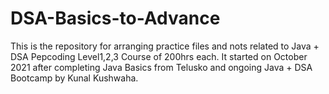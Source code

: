 # DSA-Basics-to-Advance
This is the repository for arranging practice files and nots related to Java + DSA Pepcoding Level1,2,3 Course of 200hrs each. It started on October 2021 after completing Java Basics from Telusko and ongoing Java + DSA  Bootcamp by Kunal Kushwaha. 
